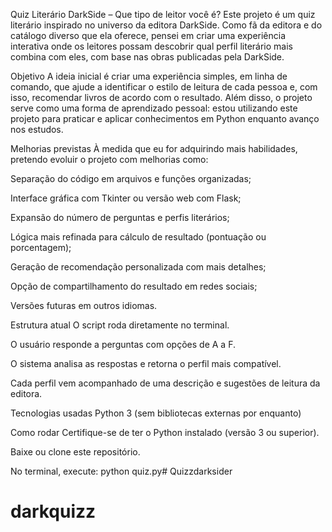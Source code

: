 Quiz Literário DarkSide – Que tipo de leitor você é?
Este projeto é um quiz literário inspirado no universo da editora DarkSide. Como fã da editora e do catálogo diverso que ela oferece, pensei em criar uma experiência interativa onde os leitores possam descobrir qual perfil literário mais combina com eles, com base nas obras publicadas pela DarkSide.

Objetivo
A ideia inicial é criar uma experiência simples, em linha de comando, que ajude a identificar o estilo de leitura de cada pessoa e, com isso, recomendar livros de acordo com o resultado. Além disso, o projeto serve como uma forma de aprendizado pessoal: estou utilizando este projeto para praticar e aplicar conhecimentos em Python enquanto avanço nos estudos.

Melhorias previstas
À medida que eu for adquirindo mais habilidades, pretendo evoluir o projeto com melhorias como:

Separação do código em arquivos e funções organizadas;

Interface gráfica com Tkinter ou versão web com Flask;

Expansão do número de perguntas e perfis literários;

Lógica mais refinada para cálculo de resultado (pontuação ou porcentagem);

Geração de recomendação personalizada com mais detalhes;

Opção de compartilhamento do resultado em redes sociais;

Versões futuras em outros idiomas.

Estrutura atual
O script roda diretamente no terminal.

O usuário responde a perguntas com opções de A a F.

O sistema analisa as respostas e retorna o perfil mais compatível.

Cada perfil vem acompanhado de uma descrição e sugestões de leitura da editora.

Tecnologias usadas
Python 3 (sem bibliotecas externas por enquanto)

Como rodar
Certifique-se de ter o Python instalado (versão 3 ou superior).

Baixe ou clone este repositório.

No terminal, execute:
python quiz.py# Quizzdarksider
# darkquizz

